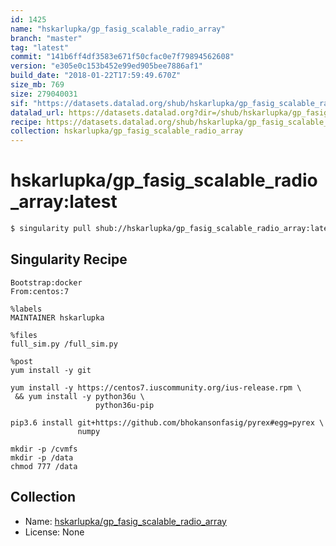 ```yaml
---
id: 1425
name: "hskarlupka/gp_fasig_scalable_radio_array"
branch: "master"
tag: "latest"
commit: "141b6ff4df3583e671f50cfac0e7f79894562608"
version: "e305e0c153b452e99ed905bee7886af1"
build_date: "2018-01-22T17:59:49.670Z"
size_mb: 769
size: 279040031
sif: "https://datasets.datalad.org/shub/hskarlupka/gp_fasig_scalable_radio_array/latest/2018-01-22-141b6ff4-e305e0c1/e305e0c153b452e99ed905bee7886af1.simg"
datalad_url: https://datasets.datalad.org?dir=/shub/hskarlupka/gp_fasig_scalable_radio_array/latest/2018-01-22-141b6ff4-e305e0c1/
recipe: https://datasets.datalad.org/shub/hskarlupka/gp_fasig_scalable_radio_array/latest/2018-01-22-141b6ff4-e305e0c1/Singularity
collection: hskarlupka/gp_fasig_scalable_radio_array
---
```


# hskarlupka/gp_fasig_scalable_radio_array:latest

```bash
$ singularity pull shub://hskarlupka/gp_fasig_scalable_radio_array:latest
```

## Singularity Recipe

```singularity
Bootstrap:docker
From:centos:7

%labels
MAINTAINER hskarlupka

%files
full_sim.py /full_sim.py

%post
yum install -y git

yum install -y https://centos7.iuscommunity.org/ius-release.rpm \
 && yum install -y python36u \
                   python36u-pip

pip3.6 install git+https://github.com/bhokansonfasig/pyrex#egg=pyrex \
               numpy 

mkdir -p /cvmfs
mkdir -p /data
chmod 777 /data
```

## Collection

 - Name: [hskarlupka/gp_fasig_scalable_radio_array](https://github.com/hskarlupka/gp_fasig_scalable_radio_array)
 - License: None

